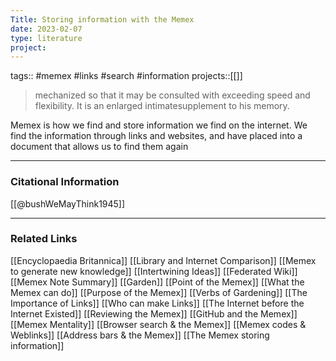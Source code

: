 ```yaml
---
Title: Storing information with the Memex
date: 2023-02-07
type: literature
project:
---
```

tags:: #memex #links #search #information
projects::[[]]

> mechanized so that it may be consulted with exceeding speed and flexibility. It is an enlarged intimatesupplement to his memory.

Memex is how we find and store information we find on the internet. We find the information through links and websites, and have placed into a document that allows us to find them again

---
### Citational Information

[[@bushWeMayThink1945]]

---

### Related Links

[[Encyclopaedia Britannica]]
[[Library and Internet Comparison]]
[[Memex to generate new knowledge]]
[[Intertwining Ideas]]
[[Federated Wiki]]
[[Memex Note Summary]]
[[Garden]]
[[Point of the Memex]]
[[What the Memex can do]]
[[Purpose of the Memex]]
[[Verbs of Gardening]]
[[The Importance of Links]]
[[Who can make Links]]
[[The Internet before the Internet Existed]]
[[Reviewing the Memex]]
[[GitHub and the Memex]]
[[Memex Mentality]]
[[Browser search & the Memex]]
[[Memex codes & Weblinks]]
[[Address bars & the Memex]]
[[The Memex storing information]]